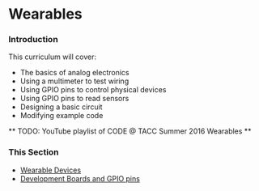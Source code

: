# Wearables

### Introduction

This curriculum will cover:

- The basics of analog electronics
- Using a multimeter to test wiring
- Using GPIO pins to control physical devices
- Using GPIO pins to read sensors
- Designing a basic circuit
- Modifying example code 

** TODO: YouTube playlist of CODE @ TACC Summer 2016 Wearables **

### This Section

- [Wearable Devices](./WEARABLES.md)
- [Development Boards and GPIO pins](./DEVBOARDS.md)